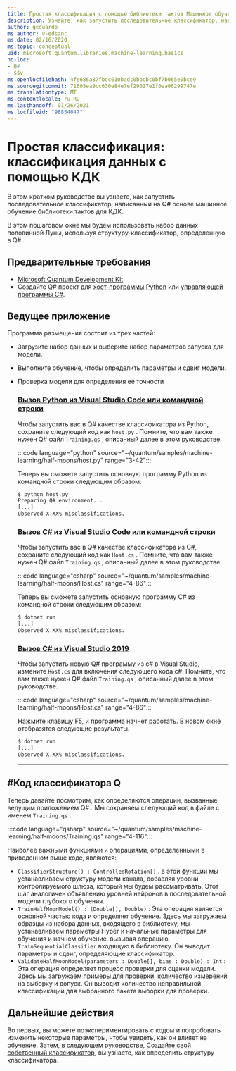 ```yaml
---
title: Простая классификация с помощью библиотеки тактов Машинное обучение
description: Узнайте, как запустить последовательное классификатор, написанный на Q# основе тактовой машинное обучение библиотеки Microsoft КДК.
author: geduardo
ms.author: v-edsanc
ms.date: 02/16/2020
ms.topic: conceptual
uid: microsoft.quantum.libraries.machine-learning.basics
no-loc:
- Q#
- $$v
ms.openlocfilehash: 4fe686a87fbdc610badc0bbcbc0bf7b065e0bce9
ms.sourcegitcommit: 71605ea9cc630e84e7ef29027e1f0ea06299747e
ms.translationtype: MT
ms.contentlocale: ru-RU
ms.lasthandoff: 01/26/2021
ms.locfileid: "98854047"
---
```

# <a name="basic-classification-classify-data-with-the-qdk"></a>Простая классификация: классификация данных с помощью КДК

В этом кратком руководстве вы узнаете, как запустить последовательное классификатор, написанный на Q# основе машинное обучение библиотеки тактов для КДК. 

В этом пошаговом окне мы будем использовать набор данных половинной Луны, используя структуру-классификатор, определенную в Q# .

## <a name="prerequisites"></a>Предварительные требования

- [Microsoft Quantum Development Kit](xref:microsoft.quantum.install).
- Создайте Q# проект для [хост-программы Python](xref:microsoft.quantum.install.python) или [управляющей программы C#](xref:microsoft.quantum.install.cs).

## <a name="host-program"></a>Ведущее приложение

Программа размещения состоит из трех частей:

- Загрузите набор данных и выберите набор параметров запуска для модели.
- Выполните обучение, чтобы определить параметры и сдвиг модели.
- Проверка модели для определения ее точности

    ### <a name="python-with-visual-studio-code-or-the-command-line"></a>[Вызов Python из Visual Studio Code или командной строки](#tab/tabid-python)

    Чтобы запустить вас в Q# качестве классификатора из Python, сохраните следующий код как `host.py` . Помните, что вам также нужен Q# файл `Training.qs` , описанный далее в этом руководстве.

    :::code language="python" source="~/quantum/samples/machine-learning/half-moons/host.py" range="3-42":::

    Теперь вы сможете запустить основную программу Python из командной строки следующим образом:

    ```bash
    $ python host.py
    Preparing Q# environment...
    [...]
    Observed X.XX% misclassifications.
    ```

    ### <a name="c-with-visual-studio-code-or-the-command-line"></a>[Вызов C# из Visual Studio Code или командной строки](#tab/tabid-csharp)

    Чтобы запустить вас в Q# качестве классификатора из C#, сохраните следующий код как `Host.cs` . Помните, что вам также нужен Q# файл `Training.qs` , описанный далее в этом руководстве.

    :::code language="csharp" source="~/quantum/samples/machine-learning/half-moons/Host.cs" range="4-86":::

    Теперь вы сможете запустить основную программу C# из командной строки следующим образом:

    ```bash
    $ dotnet run
    [...]
    Observed X.XX% misclassifications.
    ```

    ### <a name="c-with-visual-studio-2019"></a>[Вызов C# из Visual Studio 2019](#tab/tabid-vs2019)

    Чтобы запустить новую Q# программу из c# в Visual Studio, измените `Host.cs` для включения следующего кода c#. Помните, что вам также нужен Q# файл `Training.qs` , описанный далее в этом руководстве.

    :::code language="csharp" source="~/quantum/samples/machine-learning/half-moons/Host.cs" range="4-86":::

    Нажмите клавишу F5, и программа начнет работать. В новом окне отобразятся следующие результаты. 

    ```bash
    $ dotnet run
    [...]
    Observed X.XX% misclassifications.
    ```
    ***

## <a name="q-classifier-code"></a>\#Код классификатора Q

Теперь давайте посмотрим, как определяются операции, вызванные ведущим приложением Q# .
Мы сохраняем следующий код в файле с именем `Training.qs` .

:::code language="qsharp" source="~/quantum/samples/machine-learning/half-moons/Training.qs" range="4-116":::

Наиболее важными функциями и операциями, определенными в приведенном выше коде, являются:

- `ClassifierStructure() : ControlledRotation[]` . в этой функции мы устанавливаем структуру модели канала, добавляя уровни контролируемого шлюза, который мы будем рассматривать. Этот шаг аналогичен объявлению уровней нейронов в последовательной модели глубокого обучения.
- `TrainHalfMoonModel() : (Double[], Double)` : Эта операция является основной частью кода и определяет обучение. Здесь мы загружаем образцы из набора данных, входящего в библиотеку, мы устанавливаем параметры Hyper и начальные параметры для обучения и начнем обучение, вызывая операцию, `TrainSequentialClassifier` входящую в библиотеку. Он выводит параметры и сдвиг, определяющие классификатор.
- `ValidateHalfMoonModel(parameters : Double[], bias : Double) : Int` : Эта операция определяет процесс проверки для оценки модели. Здесь мы загружаем примеры для проверки, количество измерений на выборку и допуск. Он выводит количество неправильной классификации для выбранного пакета выборки для проверки.

## <a name="next-steps"></a>Дальнейшие действия

Во первых, вы можете поэкспериментировать с кодом и попробовать изменить некоторые параметры, чтобы увидеть, как он влияет на обучение. Затем, в следующем руководстве, [Создайте свой собственный классификатор](xref:microsoft.quantum.libraries.machine-learning.design), вы узнаете, как определить структуру классификатора.
